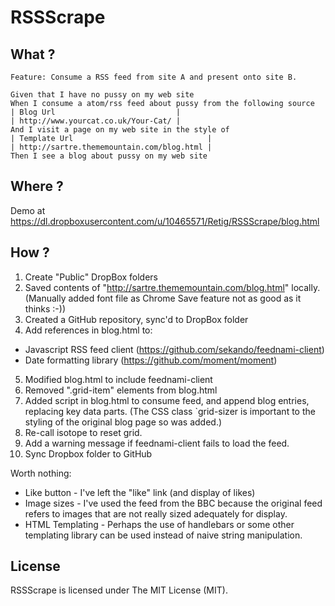 # RSSScrape

## What ?
```
Feature: Consume a RSS feed from site A and present onto site B.

Given that I have no pussy on my web site
When I consume a atom/rss feed about pussy from the following source
| Blog Url                           |
| http://www.yourcat.co.uk/Your-Cat/ |
And I visit a page on my web site in the style of
| Template Url                              |
| http://sartre.thememountain.com/blog.html |
Then I see a blog about pussy on my web site
```

## Where ?
Demo at https://dl.dropboxusercontent.com/u/10465571/Retig/RSSScrape/blog.html

## How ?
1. Create "Public" DropBox folders
2. Saved contents of "http://sartre.thememountain.com/blog.html" locally. (Manually added font file as Chrome Save feature not as good as it thinks :-))
3. Created a GitHub repository, sync'd to DropBox folder
4. Add references in blog.html to:
 * Javascript RSS feed client (https://github.com/sekando/feednami-client)
 * Date formatting library (https://github.com/moment/moment)
5. Modified blog.html to include feednami-client 
6. Removed ".grid-item" elements from blog.html
7. Added script in blog.html to consume feed, and append blog entries, replacing key data parts. (The CSS class `grid-sizer is important to the styling of the original blog page so was added.)
8. Re-call isotope to reset grid.
9. Add a warning message if feednami-client fails to load the feed.
10. Sync Dropbox folder to GitHub

Worth nothing:
* Like button - I've left the "like" link (and display of likes)
* Image sizes - I've used the feed from the BBC because the original feed refers to images that are not really sized adequately for display.
* HTML Templating - Perhaps the use of handlebars or some other templating library can be used instead of naive string manipulation.

## License
RSSScrape is licensed under The MIT License (MIT).